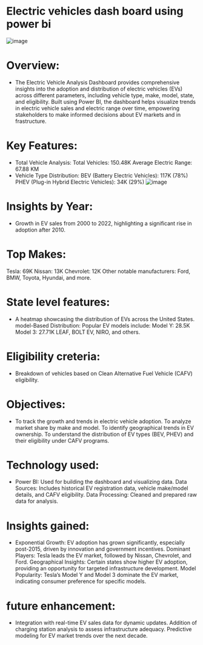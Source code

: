 # Electric vehicles dash board using power bi
![image](https://github.com/sridevi-vaddemani/power-bi/blob/main/Car%20sales.png)

# Overview:
* The Electric Vehicle Analysis Dashboard provides comprehensive insights into the adoption and distribution of electric vehicles (EVs) across different parameters, including vehicle type, make, model, state, and 
 eligibility. Built using Power BI, the dashboard helps visualize trends in electric vehicle sales and electric range over time, empowering stakeholders to make informed decisions about EV markets and in
 frastructure.
# Key Features:
* Total Vehicle Analysis:
 Total Vehicles: 150.48K
 Average Electric Range: 67.88 KM
* Vehicle Type Distribution:
 BEV (Battery Electric Vehicles): 117K (78%)
 PHEV (Plug-in Hybrid Electric Vehicles): 34K (29%)
 ![image](https://github.com/sridevi-vaddemani/power-bi/blob/main/Electric%20Vehicle%20dash%20board.png)
# Insights by Year:

* Growth in EV sales from 2000 to 2022, highlighting a significant rise in adoption after 2010.
# Top Makes:
 Tesla: 69K
 Nissan: 13K
 Chevrolet: 12K
Other notable manufacturers: Ford, BMW, Toyota, Hyundai, and more.
# State level features:
* A heatmap showcasing the distribution of EVs across the United States.
 model-Based Distribution:
 Popular EV models include:
 Model Y: 28.5K
 Model 3: 27.71K
 LEAF, BOLT EV, NIRO, and others.
# Eligibility creteria:
* Breakdown of vehicles based on Clean Alternative Fuel Vehicle (CAFV) eligibility.
 # Objectives:
 * To track the growth and trends in electric vehicle adoption.
 To analyze market share by make and model.
 To identify geographical trends in EV ownership.
 To understand the distribution of EV types (BEV, PHEV) and their eligibility under CAFV programs.
# Technology used:
 * Power BI: Used for building the dashboard and visualizing data.
 Data Sources: Includes historical EV registration data, vehicle make/model details, and CAFV eligibility.
 Data Processing: Cleaned and prepared raw data for analysis.
# Insights gained:
* Exponential Growth: EV adoption has grown significantly, especially post-2015, driven by innovation and government incentives.
 Dominant Players: Tesla leads the EV market, followed by Nissan, Chevrolet, and Ford.
 Geographical Insights: Certain states show higher EV adoption, providing an opportunity for targeted infrastructure development.
 Model Popularity: Tesla’s Model Y and Model 3 dominate the EV market, indicating consumer preference for specific models.
 # future enhancement:
* Integration with real-time EV sales data for dynamic updates.
  Addition of charging station analysis to assess infrastructure adequacy.
  Predictive modeling for EV market trends over the next decade.
